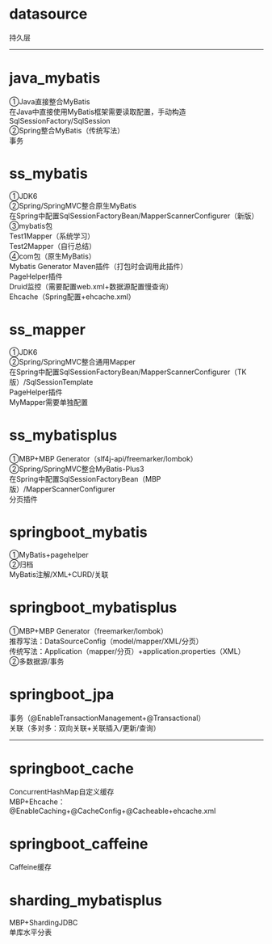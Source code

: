 # datasource
持久层<br>

************************************************************************************************************************

# java_mybatis
①Java直接整合MyBatis<br>
在Java中直接使用MyBatis框架需要读取配置，手动构造SqlSessionFactory/SqlSession<br>
②Spring整合MyBatis（传统写法）<br>
事务<br>

# ss_mybatis
①JDK6<br>
②Spring/SpringMVC整合原生MyBatis<br>
在Spring中配置SqlSessionFactoryBean/MapperScannerConfigurer（新版）<br>
③mybatis包<br>
Test1Mapper（系统学习）<br>
Test2Mapper（自行总结）<br>
④com包（原生MyBatis）<br>
Mybatis Generator Maven插件（打包时会调用此插件）<br>
PageHelper插件<br>
Druid监控（需要配置web.xml+数据源配置慢查询）<br>
Ehcache（Spring配置+ehcache.xml）<br>

# ss_mapper
①JDK6<br>
②Spring/SpringMVC整合通用Mapper<br>
在Spring中配置SqlSessionFactoryBean/MapperScannerConfigurer（TK版）/SqlSessionTemplate<br>
PageHelper插件<br>
MyMapper需要单独配置<br>

# ss_mybatisplus
①MBP+MBP Generator（slf4j-api/freemarker/lombok）<br>
②Spring/SpringMVC整合MyBatis-Plus3<br>
在Spring中配置SqlSessionFactoryBean（MBP版）/MapperScannerConfigurer<br>
分页插件<br>

# springboot_mybatis
①MyBatis+pagehelper<br>
②归档<br>
MyBatis注解/XML+CURD/关联<br>

# springboot_mybatisplus
①MBP+MBP Generator（freemarker/lombok）<br>
推荐写法：DataSourceConfig（model/mapper/XML/分页）<br>
传统写法：Application（mapper/分页）+application.properties（XML）<br>
②多数据源/事务<br>

# springboot_jpa
事务（@EnableTransactionManagement+@Transactional）<br>
关联（多对多：双向关联+关联插入/更新/查询）<br>

******************************************************************************************

# springboot_cache
ConcurrentHashMap自定义缓存<br>
MBP+Ehcache：@EnableCaching+@CacheConfig+@Cacheable+ehcache.xml<br>

# springboot_caffeine
Caffeine缓存<br>

# sharding_mybatisplus
MBP+ShardingJDBC<br>
单库水平分表<br>
